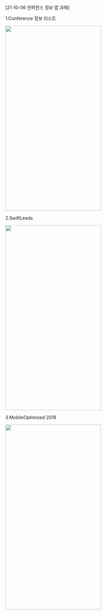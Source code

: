 
[21-10-06 컨퍼런스 정보 앱 과제]




1.Conference 정보 리스트


<img src="https://user-images.githubusercontent.com/90822634/136138837-fa144a18-b2dd-4206-a255-a843c76627d3.png" width="300" height="580">




2.SwiftLeeds



<img src="https://user-images.githubusercontent.com/90822634/136138842-1073345c-150b-4709-9df0-49800d5e91a2.png" width="300" height="580">




3.MobileOptimized 2019


<img src="https://user-images.githubusercontent.com/90822634/136138847-67c57c88-0cb7-4c56-b0d6-ae4cd70139e1.png" width="300" height="580">

